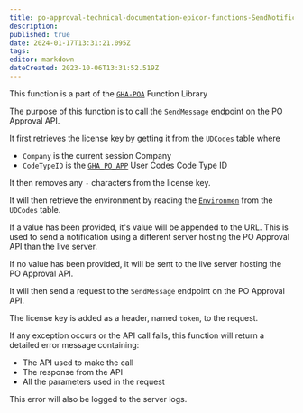 ```yaml
---
title: po-approval-technical-documentation-epicor-functions-SendNotification
description: 
published: true
date: 2024-01-17T13:31:21.095Z
tags: 
editor: markdown
dateCreated: 2023-10-06T13:31:52.519Z
---
```


This function is a part of the [`GHA-POA`](po-approval-technical-documentation-epicor-function-library-GHA_POA.md) Function Library

The purpose of this function is to call the `SendMessage` endpoint on the PO Approval API.

It first retrieves the license key by getting it from the `UDCodes` table where
- `Company` is the current session Company
- `CodeTypeID` is the [`GHA_PO_APP`](po-approval-technical-documentation-epicor-user-codes.md) User Codes Code Type ID

It then removes any `-` characters from the license key.

It will then retrieve the environment by reading the [`Environmen`](po-approval-technical-documentation-epicor-user-codes-GHA_PO_APP-Environmen.md) from the `UDCodes` table.

If a value has been provided, it's value will be appended to the URL. This is used to send a notification using a different server hosting the PO Approval API than the live server.

If no value has been provided, it will be sent to the live server hosting the PO Approval API.

It will then send a request to the `SendMessage` endpoint on the PO Approval API.

The license key is added as a header, named `token`, to the request.

If any exception occurs or the API call fails, this function will return a detailed error message containing:
- The API used to make the call
- The response from the API
- All the parameters used in the request

This error will also be logged to the server logs.
